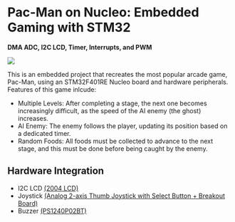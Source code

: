 # Pac-Man on Nucleo: Embedded Gaming with STM32
**DMA ADC, I2C LCD, Timer, Interrupts, and PWM**

![](https://github.com/esther494/PACMAN/blob/main/IMG_3559.gif)

This is an embedded project that recreates the most popular arcade game, Pac-Man, using an STM32F401RE Nucleo board and hardware peripherals. Features of this game inlcude:

- Multiple Levels: After completing a stage, the next one becomes increasingly difficult, as the speed of the AI enemy (the ghost) increases.
- AI Enemy: The enemy follows the player, updating its position based on a dedicated timer.
- Random Foods: All foods must be collected to advance to the next stage, and this must be done before being caught by the enemy.

## Hardware Integration
- I2C LCD [(2004 LCD)](https://www.digikey.ca/en/products/detail/sunfounder/CN0296D/18668625?utm_adgroup=&utm_term=&utm_content=&gad_source=1)
- Joystick [(Analog 2-axis Thumb Joystick with Select Button + Breakout Board)](https://www.digikey.ca/en/products/detail/adafruit-industries-llc/512/7056915)
- Buzzer [(PS1240P02BT)](https://www.digikey.ca/en/products/detail/tdk-corporation/PS1240P02BT/935924)

